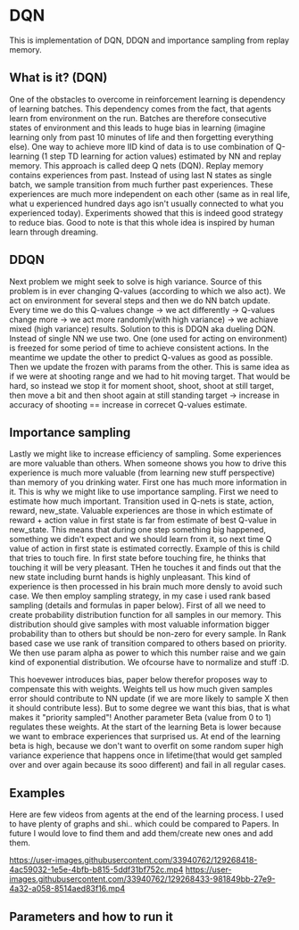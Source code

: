 # DQN
This is implementation of DQN, DDQN and importance sampling from replay memory.

## What is it? (DQN)
One of the obstacles to overcome in reinforcement learning is dependency of learning batches. This dependency comes from the fact, that agents learn from environment on the run. Batches are therefore consecutive states of environment and this leads to huge bias in learning (imagine learning only from past 10 minutes of life and then forgetting everything else). 
One way to achieve more IID kind of data is to use combination of Q-learning (1 step TD learning for action values) estimated by NN and replay memory. This approach is called deep Q nets (DQN). Replay memory contains experiences from past. Instead of using last N states as single batch, we sample transition from much further past experiences. These experiences are much more independent on each other (same as in real life, what u experienced hundred days ago isn't usually connected to what you experienced today). Experiments showed that this is indeed good strategy to reduce bias. Good to note is that this whole idea is inspired by human learn through dreaming.

## DDQN
Next problem we might seek to solve is high variance. Source of this problem is in ever changing Q-values (according to which we also act). We act on environment for several steps and then we do NN batch update. Every time we do this Q-values change -> we act differently -> Q-values change more -> we act more randomly(with high variance) -> we achiave mixed (high variance) results. Solution to this is DDQN aka dueling DQN. Instead of single NN we use two. One (one used for acting on environment) is freezed for some period of time to achieve consistent actions. In the meantime we update the other to predict Q-values as good as possible. Then we update the frozen with params from the other. This is same idea as if we were at shooting range and we had to hit moving target. That would be hard, so instead we stop it for moment shoot, shoot, shoot at still target, then move a bit and then shoot again at still standing target -> increase in accuracy of shooting == increase in correcet Q-values estimate. 

## Importance sampling
Lastly we might like to increase efficiency of sampling. Some experiences are more valuable than others. When someone shows you how to drive this experience is much more valuable (from learning new stuff perspective) than memory of you drinking water. First one has much more information in it. This is why we might like to use importance sampling. First we need to estimate how much important. Transition used in Q-nets is state, action, reward, new_state. Valuable experiences are those in which estimate of reward + action value in first state is far from estimate of best Q-value in new_state. This means that during one step something big happened, something we didn't expect and we should learn from it, so next time Q value of action in first state is estimated correctly. Example of this is child that tries to touch fire. In first state before touching fire, he thinks that touching it will be very pleasant. THen he touches it and finds out that the new state including burnt hands is highly unpleasant. This kind of experience is then processed in his brain much more densly to avoid such case.
We then employ sampling strategy, in my case i used rank based sampling (details and formulas in paper below). First of all we need to create probability distribution function for all samples in our memory. This distribution should give samples with most valuable information bigger probability than to others but should be non-zero for every sample. In Rank based case we use rank of transition compared to others based on priority. We then use param alpha as power to which this number raise and we gain kind of exponential distribution. We ofcourse have to normalize and stuff :D.

This hoevewer introduces bias, paper below therefor proposes way to compensate this with weights. Weights tell us how much given samples error should contribute to NN update (if we are more likely to sample X then it should contribute less). But to some degree we want this bias, that is what makes it "priority sampled"! Another parameter Beta (value from 0 to 1) regulates these weights. At the start of the learning Beta is lower because we want to embrace experiences that surprised us. At end of the learning beta is high, because we don't want to overfit on some random super high variance experience that happens once in lifetime(that would get sampled over and over again because its sooo different) and fail in all regular cases.

## Examples
Here are few videos from agents at the end of the learning process. I used to have plenty of graphs and shi.. which could be compared to Papers. In future I would love to find them and add them/create new ones and add them.

https://user-images.githubusercontent.com/33940762/129268418-4ac59032-1e5e-4bfb-b815-5ddf31bf752c.mp4
https://user-images.githubusercontent.com/33940762/129268433-981849bb-27e9-4a32-a058-8514aed83f16.mp4



## Parameters and how to run it
